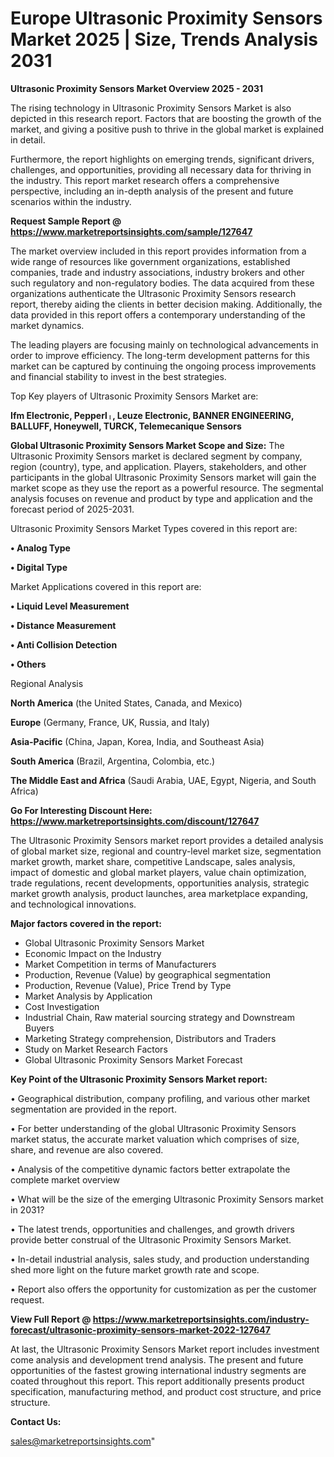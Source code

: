  # Europe Ultrasonic Proximity Sensors Market 2025 | Size, Trends Analysis 2031

<Strong> Ultrasonic Proximity Sensors Market Overview 2025 - 2031</strong>

The rising technology in Ultrasonic Proximity Sensors Market is also depicted in this research report. Factors that are boosting the growth of the market, and giving a positive push to thrive in the global market is explained in detail.

Furthermore, the report highlights on emerging trends, significant drivers, challenges, and opportunities, providing all necessary data for thriving in the industry. This report market research offers a comprehensive perspective, including an in-depth analysis of the present and future scenarios within the industry.

<strong>Request Sample Report @ <a href=https://www.marketreportsinsights.com/sample/127647>https://www.marketreportsinsights.com/sample/127647</a></strong>

The market overview included in this report provides information from a wide range of resources like government organizations, established companies, trade and industry associations, industry brokers and other such regulatory and non-regulatory bodies. The data acquired from these organizations authenticate the Ultrasonic Proximity Sensors research report, thereby aiding the clients in better decision making. Additionally, the data provided in this report offers a contemporary understanding of the market dynamics.

The leading players are focusing mainly on technological advancements in order to improve efficiency. The long-term development patterns for this market can be captured by continuing the ongoing process improvements and financial stability to invest in the best strategies.

Top Key players of Ultrasonic Proximity Sensors Market are:

<strong>Ifm Electronic, Pepperlᛧ, Leuze Electronic, BANNER ENGINEERING, BALLUFF, Honeywell, TURCK, Telemecanique Sensors</strong>

<strong><b>Global Ultrasonic Proximity Sensors Market Scope and Size:</b></strong>
The Ultrasonic Proximity Sensors market is declared segment by company, region (country), type, and application. Players, stakeholders, and other participants in the global Ultrasonic Proximity Sensors market will gain the market scope as they use the report as a powerful resource. The segmental analysis focuses on revenue and product by type and application and the forecast period of 2025-2031.

Ultrasonic Proximity Sensors Market Types covered in this report are:

<strong>• Analog Type

• Digital Type</strong>

Market Applications covered in this report are:

<strong>• Liquid Level Measurement

• Distance Measurement

• Anti Collision Detection

• Others</strong> 

Regional Analysis

<strong>North America</strong> (the United States, Canada, and Mexico)

<strong>Europe</strong> (Germany, France, UK, Russia, and Italy)

<strong>Asia-Pacific</strong> (China, Japan, Korea, India, and Southeast Asia)

<strong>South America</strong> (Brazil, Argentina, Colombia, etc.)

<strong>The Middle East and Africa</strong> (Saudi Arabia, UAE, Egypt, Nigeria, and South Africa)

<strong>Go For Interesting Discount Here: <a href=https://www.marketreportsinsights.com/discount/127647>https://www.marketreportsinsights.com/discount/127647</a></strong>

The Ultrasonic Proximity Sensors market report provides a detailed analysis of global market size, regional and country-level market size, segmentation market growth, market share, competitive Landscape, sales analysis, impact of domestic and global market players, value chain optimization, trade regulations, recent developments, opportunities analysis, strategic market growth analysis, product launches, area marketplace expanding, and technological innovations.

<strong><b>Major factors covered in the report:</b></strong>
<ul>
  <li>Global Ultrasonic Proximity Sensors Market </li>
  <li>Economic Impact on the Industry</li>
  <li>Market Competition in terms of Manufacturers</li>
  <li>Production, Revenue (Value) by geographical segmentation</li>
  <li>Production, Revenue (Value), Price Trend by Type</li>
  <li>Market Analysis by Application</li>
  <li>Cost Investigation</li>
  <li>Industrial Chain, Raw material sourcing strategy and Downstream Buyers</li>
  <li>Marketing Strategy comprehension, Distributors and Traders</li>
  <li>Study on Market Research Factors</li>
  <li>Global Ultrasonic Proximity Sensors Market Forecast</li>
</ul>

<strong><b>Key Point of the Ultrasonic Proximity Sensors Market report:</b></strong>

• Geographical distribution, company profiling, and various other market segmentation are provided in the report.

• For better understanding of the global Ultrasonic Proximity Sensors market status, the accurate market valuation which comprises of size, share, and revenue are also covered.

• Analysis of the competitive dynamic factors better extrapolate the complete market overview

• What will be the size of the emerging Ultrasonic Proximity Sensors market in 2031?

• The latest trends, opportunities and challenges, and growth drivers provide better construal of the Ultrasonic Proximity Sensors Market.

• In-detail industrial analysis, sales study, and production understanding shed more light on the future market growth rate and scope.

• Report also offers the opportunity for customization as per the customer request.

<strong><b>View Full Report @ <a href=https://www.marketreportsinsights.com/industry-forecast/ultrasonic-proximity-sensors-market-2022-127647>https://www.marketreportsinsights.com/industry-forecast/ultrasonic-proximity-sensors-market-2022-127647</a></b></strong>


At last, the Ultrasonic Proximity Sensors Market report includes investment come analysis and development trend analysis. The present and future opportunities of the fastest growing international industry segments are coated throughout this report. This report additionally presents product specification, manufacturing method, and product cost structure, and price structure.

<strong>Contact Us:</strong>

sales@marketreportsinsights.com"
